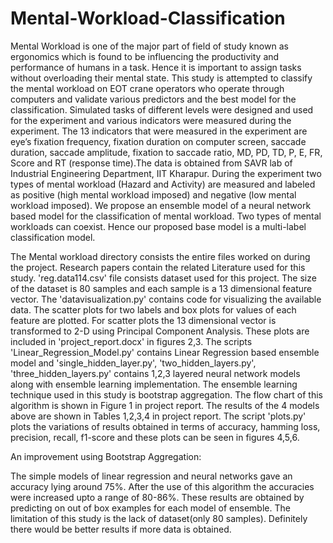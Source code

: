 # Mental-Workload-Classification

Mental Workload is one of the major part of field of study known as ergonomics which is found to be influencing the productivity and performance of humans in a task. Hence it is important to assign tasks without overloading their mental state. This study is attempted to classify the mental workload on EOT crane operators who operate through computers and validate various predictors and the best model for the classification. Simulated tasks of different levels were designed and used for the experiment and various indicators were measured during the experiment. The 13 indicators that were measured in the experiment are eye’s fixation frequency, fixation duration on computer screen, saccade duration, saccade amplitude, fixation to saccade ratio, MD, PD, TD, P, E, FR, Score and RT (response time).The data is obtained from SAVR lab of Industrial Engineering Department, IIT Kharapur. During the experiment two types of mental workload (Hazard and Activity) are measured and labeled as positive (high mental workload imposed) and negative (low mental workload imposed). We propose an ensemble model of a neural network based model for the classification of mental workload. Two types of mental workloads can coexist. Hence our proposed base model is a multi-label classification model.

The Mental workload directory consists the entire files worked on during the project. Research papers contain the related Literature used for this study. 'reg.data114.csv' file consists dataset used for this project. The size of the dataset is 80 samples and each sample is a 13 dimensional feature vector. The 'datavisualization.py' contains code for visualizing the available data. The scatter plots for two labels and box plots for values of each feature are plotted. For scatter plots the 13 dimensional vector is transformed to 2-D using Principal Component Analysis. These plots are included in 'project_report.docx' in figures 2,3. The scripts 'Linear_Regression_Model.py' contains Linear Regression based ensemble model and 'single_hidden_layer.py', 'two_hidden_layers.py', 'three_hidden_layers.py' contains 1,2,3 layered neural network models along with ensemble learning implementation. The ensemble learning technique used in this study is bootstrap aggregation. The flow chart of this algorithm is shown in Figure 1 in project report. The results of the 4 models above are shown in Tables 1,2,3,4 in project report. The script 'plots.py' plots the variations of results obtained in terms of accuracy, hamming loss, precision, recall, f1-score and these plots can be seen in figures 4,5,6.

An improvement using Bootstrap Aggregation:

  The simple models of linear regression and neural networks gave an accuracy lying around 75%. After the use of this algorithm the accuracies were increased upto a range of 80-86%. These results are obtained by predicting on out of box examples for each model of ensemble. The limitation of this study is the lack of dataset(only 80 samples). Definitely there would be better results if more data is obtained.

